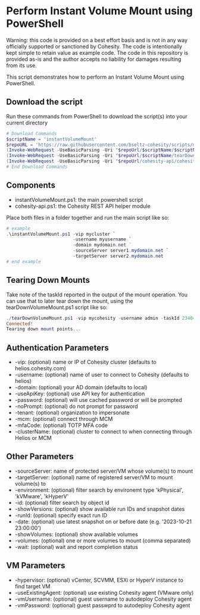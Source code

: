 # Perform Instant Volume Mount using PowerShell

Warning: this code is provided on a best effort basis and is not in any way officially supported or sanctioned by Cohesity. The code is intentionally kept simple to retain value as example code. The code in this repository is provided as-is and the author accepts no liability for damages resulting from its use.

This script demonstrates how to perform an Instant Volume Mount using PowerShell.

## Download the script

Run these commands from PowerShell to download the script(s) into your current directory

```powershell
# Download Commands
$scriptName = 'instantVolumeMount'
$repoURL = 'https://raw.githubusercontent.com/bseltz-cohesity/scripts/master/powershell'
(Invoke-WebRequest -UseBasicParsing -Uri "$repoUrl/$scriptName/$scriptName.ps1").content | Out-File "$scriptName.ps1"; (Get-Content "$scriptName.ps1") | Set-Content "$scriptName.ps1"
(Invoke-WebRequest -UseBasicParsing -Uri "$repoUrl/$scriptName/tearDownVolumeMount.ps1").content | Out-File "tearDownVolumeMount.ps1"; (Get-Content "tearDownVolumeMount.ps1") | Set-Content "tearDownVolumeMount.ps1"
(Invoke-WebRequest -UseBasicParsing -Uri "$repoUrl/cohesity-api/cohesity-api.ps1").content | Out-File cohesity-api.ps1; (Get-Content cohesity-api.ps1) | Set-Content cohesity-api.ps1
# End Download Commands
```

## Components

* instantVolumeMount.ps1: the main powershell script
* cohesity-api.ps1: the Cohesity REST API helper module

Place both files in a folder together and run the main script like so:

```powershell
# example
.\instantVolumeMount.ps1 -vip mycluster `
                         -username myusername `
                         -domain mydomain.net ` 
                         -sourceServer server1.mydomain.net `
                         -targetServer server2.mydomain.net
# end example
```

## Tearing Down Mounts

Take note of the taskId reported in the output of the mount operation. You can use that to later tear down the mount, using the tearDownVolumeMount.ps1 script like so:

```powershell
./tearDownVolumeMount.ps1 -vip mycohesity -username admin -taskId 23404
Connected!
Tearing down mount points...
```

## Authentication Parameters

* -vip: (optional) name or IP of Cohesity cluster (defaults to helios.cohesity.com)
* -username: (optional) name of user to connect to Cohesity (defaults to helios)
* -domain: (optional) your AD domain (defaults to local)
* -useApiKey: (optional) use API key for authentication
* -password: (optional) will use cached password or will be prompted
* -noPrompt: (optional) do not prompt for password
* -tenant: (optional) organization to impersonate
* -mcm: (optional) connect through MCM
* -mfaCode: (optional) TOTP MFA code
* -clusterName: (optional) cluster to connect to when connecting through Helios or MCM

## Other Parameters

* -sourceServer: name of protected server/VM whose volume(s) to mount
* -targetServer: (optional) name of registered server/VM to mount volume(s) to
* -environment: (optional) filter search by environemt type 'kPhysical', 'kVMware', 'kHyperV'
* -id: (optional) filter search by object id
* -showVersions: (optional) show available run IDs and snapshot dates
* -runId: (optional) specify exact run ID
* -date: (optional) use latest snapshot on or before date (e.g. '2023-10-21 23:00:00')
* -showVolumes: (optional) show available volumes
* -volumes: (optional) one or more volumes to mount (comma separated)
* -wait: (optional) wait and report completion status

## VM Parameters

* -hypervisor: (optional) vCenter, SCVMM, ESXi or HyperV instance to find target VM
* -useExistingAgent: (optional) use existing Cohesity agent (VMware only)
* -vmUsername: (optional) guest username to autodeploy Cohesity agent
* -vmPassword: (optional) guest passwprd to autodeploy Cohesity agent
